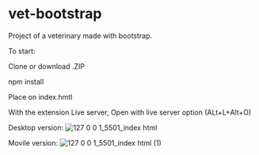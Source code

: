 # vet-bootstrap

Project of a veterinary made with bootstrap.

To start:

Clone or download .ZIP

npm install

Place on index.hmtl

With the extension Live server,  Open with live server option (ALt+L+Alt+O)

Desktop version:
![127 0 0 1_5501_index html](https://github.com/natalyq1/vet-bootstrap/assets/98822525/4de40b6b-8f78-417a-9d57-ca08580dba5c)

Movile version:
![127 0 0 1_5501_index html (1)](https://github.com/natalyq1/vet-bootstrap/assets/98822525/33448244-94d8-4df9-90db-e3ccbdc6d63f)
